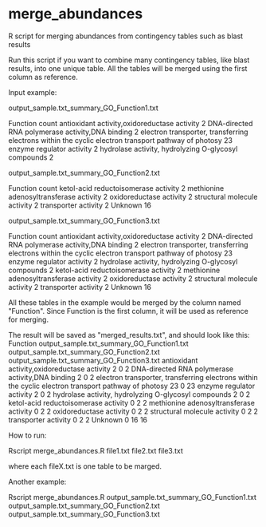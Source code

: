 # merge_abundances
R script for merging abundances from contingency tables such as blast results




Run this script if you want to combine many contingency tables, like blast results, into one unique table.
All the tables will be merged using the first column as reference.


Input example:

output_sample.txt_summary_GO_Function1.txt

Function	count
antioxidant activity,oxidoreductase activity	2
DNA-directed RNA polymerase activity,DNA binding	2
electron transporter, transferring electrons within the cyclic electron transport pathway of photosy	23
enzyme regulator activity	2
hydrolase activity, hydrolyzing O-glycosyl compounds	2

output_sample.txt_summary_GO_Function2.txt

Function	count
ketol-acid reductoisomerase activity	2
methionine adenosyltransferase activity	2
oxidoreductase activity	2
structural molecule activity	2
transporter activity	2
Unknown	16

output_sample.txt_summary_GO_Function3.txt

Function	count
antioxidant activity,oxidoreductase activity	2
DNA-directed RNA polymerase activity,DNA binding	2
electron transporter, transferring electrons within the cyclic electron transport pathway of photosy	23
enzyme regulator activity	2
hydrolase activity, hydrolyzing O-glycosyl compounds	2
ketol-acid reductoisomerase activity	2
methionine adenosyltransferase activity	2
oxidoreductase activity	2
structural molecule activity	2
transporter activity	2
Unknown	16

All these tables in the example would be merged by the column named "Function". Since Function is the first column, it will be used as reference for merging.



The result will be saved as "merged_results.txt", and should look like this:
Function	output_sample.txt_summary_GO_Function1.txt	output_sample.txt_summary_GO_Function2.txt	output_sample.txt_summary_GO_Function3.txt
antioxidant activity,oxidoreductase activity	2	0	2
DNA-directed RNA polymerase activity,DNA binding	2	0	2
electron transporter, transferring electrons within the cyclic electron transport pathway of photosy	23	0	23
enzyme regulator activity	2	0	2
hydrolase activity, hydrolyzing O-glycosyl compounds	2	0	2
ketol-acid reductoisomerase activity	0	2	2
methionine adenosyltransferase activity	0	2	2
oxidoreductase activity	0	2	2
structural molecule activity	0	2	2
transporter activity	0	2	2
Unknown	0	16	16



How to run:

Rscript merge_abundances.R file1.txt file2.txt file3.txt

where each fileX.txt is one table to be marged.


Another example:

Rscript merge_abundances.R output_sample.txt_summary_GO_Function1.txt output_sample.txt_summary_GO_Function2.txt output_sample.txt_summary_GO_Function3.txt
